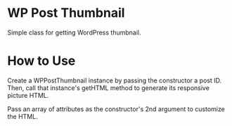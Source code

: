WP Post Thumbnail
=========================

Simple class for getting WordPress thumbnail.

# How to Use

Create a WPPostThumbnail instance by passing the constructor a post ID. Then, call that instance's getHTML method to generate its responsive picture HTML.

Pass an array of attributes as the constructor's 2nd argument to customize the HTML.
